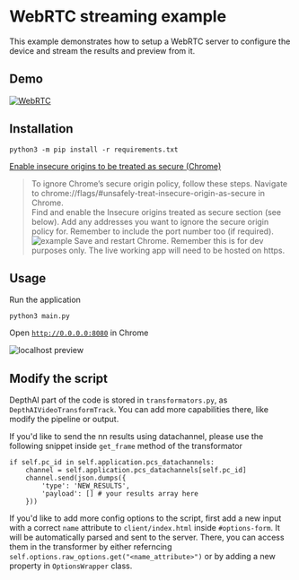 # WebRTC streaming example

This example demonstrates how to setup a WebRTC server to configure the device and stream the results and preview from it.

## Demo

[![WebRTC](https://user-images.githubusercontent.com/5244214/121884542-58a1bf00-cd13-11eb-851d-dc45d541e385.gif)](https://youtu.be/8aeqGgO8LjY)

## Installation

```
python3 -m pip install -r requirements.txt
```

[Enable insecure origins to be treated as secure (Chrome)](https://stackoverflow.com/a/58449078/5494277)
   > To ignore Chrome’s secure origin policy, follow these steps. Navigate to chrome://flags/#unsafely-treat-insecure-origin-as-secure in Chrome.  
   > Find and enable the Insecure origins treated as secure section (see below). Add any addresses you want to ignore the secure origin policy for. Remember to include the port number too (if required). 
   ![example](https://i.stack.imgur.com/8HpYF.png)
   > Save and restart Chrome. 
   > Remember this is for dev purposes only. The live working app will need to be hosted on https.

## Usage

Run the application

```
python3 main.py
```

Open [`http://0.0.0.0:8080`](http://0.0.0.0:8080) in Chrome

![localhost preview](https://user-images.githubusercontent.com/5244214/121889877-03b57700-cd1a-11eb-945c-7a4fe5ed29f1.png)

## Modify the script

DepthAI part of the code is stored in `transformators.py`, as `DepthAIVideoTransformTrack`.
You can add more capabilities there, like modify the pipeline or output.

If you'd like to send the nn results using datachannel, please use the following snippet inside `get_frame` method of the transformator

```
if self.pc_id in self.application.pcs_datachannels:
    channel = self.application.pcs_datachannels[self.pc_id]
    channel.send(json.dumps({
        'type': 'NEW_RESULTS',
        'payload': [] # your results array here
    }))
```

If you'd like to add more config options to the script, first add a new input with a correct `name` attribute
to `client/index.html` inside `#options-form`. It will be automatically parsed and sent to the server.
There, you can access them in the transformer by either referncing `self.options.raw_options.get("<name_attribute>")`
or by adding a new property in `OptionsWrapper` class.
